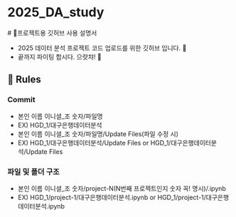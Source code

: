 # 2025_DA_study
﻿# 🌲프로젝트용 깃허브 사용 설명서
- 2025 데이터 분석 프로젝트 코드 업로드를 위한 깃허브 입니다. 🐜
- 끝까지 파이팅 합시다. 으랏챠! 💪
## 📏 Rules
### Commit
  - 본인 이름 이니셜_조 숫자/파일명
  - EX) HGD_1/대구은행데이터분석
  - 본인 이름 이니셜_조 숫자/파일명/Update Files(파일 수정 시)
  - EX) HGD_1/대구은행데이터분석/Update Files or HGD_1/대구은행데이터분석/Update Files
### 파일 및 폴더 구조
  - 본인 이름 이니셜_조 숫자/project-N(N번째 프로젝트인지 숫자 꼭! 명시)/.ipynb
  - EX) HGD_1/project-1/대구은행데이터분석.ipynb or HGD_1/project-1/대구은행데이터분석.ipynb
